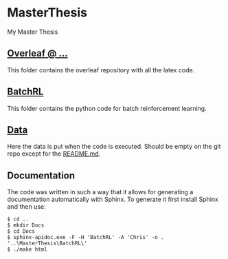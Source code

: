 # MasterThesis

My Master Thesis

## [Overleaf @ ...](https://github.com/chbauman/Master-ThesisOverLeaf)

This folder contains the overleaf repository
with all the latex code.

## [BatchRL](BatchRL)

This folder contains the python code
for batch reinforcement learning.

## [Data](Data)

Here the data is put when the code is 
executed. Should be empty on the git repo
except for the [README.md](Data/README.md).

## Documentation

The code was written in such a way that it
allows for generating a documentation automatically with Sphinx.
To generate it first install Sphinx and then use:

```console
$ cd ..
$ mkdir Docs
$ cd Docs
$ sphinx-apidoc.exe -F -H 'BatchRL' -A 'Chris' -o . '..\MasterThesis\BatchRL\'
$ ./make html
```
